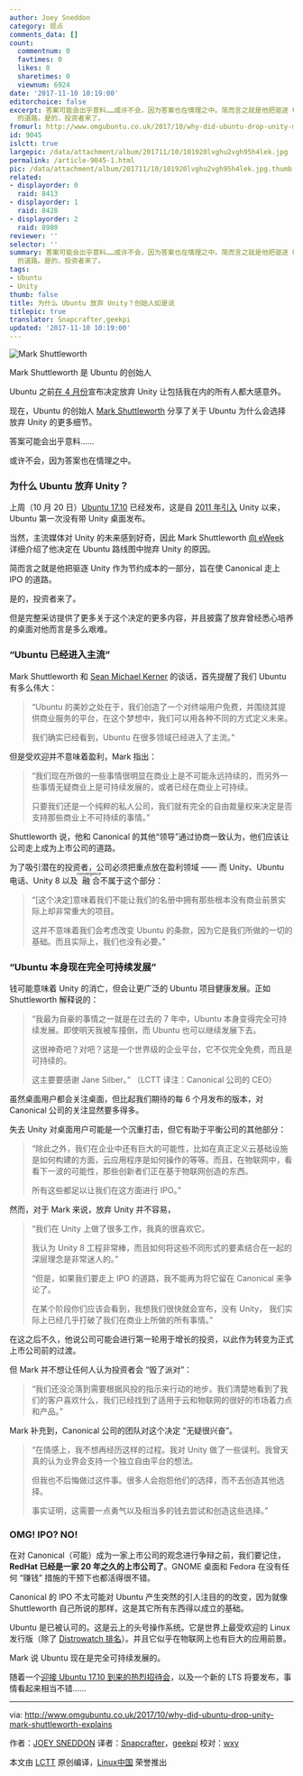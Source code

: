 ```yaml
---
author: Joey Sneddon
category: 观点
comments_data: []
count:
  commentnum: 0
  favtimes: 0
  likes: 0
  sharetimes: 0
  viewnum: 6924
date: '2017-11-10 10:19:00'
editorchoice: false
excerpt: 答案可能会出乎意料……或许不会，因为答案也在情理之中。简而言之就是他把驱逐 Unity 作为节约成本的一部分，旨在使 Canonical 走上 IPO
  的道路。是的，投资者来了。
fromurl: http://www.omgubuntu.co.uk/2017/10/why-did-ubuntu-drop-unity-mark-shuttleworth-explains
id: 9045
islctt: true
largepic: /data/attachment/album/201711/10/101920lvghu2vgh95h4lek.jpg
permalink: /article-9045-1.html
pic: /data/attachment/album/201711/10/101920lvghu2vgh95h4lek.jpg.thumb.jpg
related:
- displayorder: 0
  raid: 8413
- displayorder: 1
  raid: 8428
- displayorder: 2
  raid: 8980
reviewer: ''
selector: ''
summary: 答案可能会出乎意料……或许不会，因为答案也在情理之中。简而言之就是他把驱逐 Unity 作为节约成本的一部分，旨在使 Canonical 走上 IPO
  的道路。是的，投资者来了。
tags:
- Ubuntu
- Unity
thumb: false
title: 为什么 Ubuntu 放弃 Unity？创始人如是说
titlepic: true
translator: Snapcrafter,geekpi
updated: '2017-11-10 10:19:00'
---
```


![Mark Shuttleworth](/data/attachment/album/201711/10/101920lvghu2vgh95h4lek.jpg)


Mark Shuttleworth 是 Ubuntu 的创始人


Ubuntu 之前[在 4 月份](/article-8428-1.html)宣布决定放弃 Unity 让包括我在内的所有人都大感意外。


现在，Ubuntu 的创始人 [Mark Shuttleworth](https://en.wikipedia.org/wiki/Mark_Shuttleworth) 分享了关于 Ubuntu 为什么会选择放弃 Unity 的更多细节。


答案可能会出乎意料……


或许不会，因为答案也在情理之中。


### 为什么 Ubuntu 放弃 Unity？


上周（10 月 20 日）[Ubuntu 17.10](/article-8980-1.html) 已经发布，这是自 [2011 年引入](http://www.omgubuntu.co.uk/2010/10/ubuntu-11-04-unity-default-desktop) Unity 以来，Ubuntu 第一次没有带 Unity 桌面发布。


当然，主流媒体对 Unity 的未来感到好奇，因此 Mark Shuttleworth [向 eWeek](http://www.eweek.com/enterprise-apps/canonical-on-path-to-ipo-as-ubuntu-unity-linux-desktop-gets-ditched) 详细介绍了他决定在 Ubuntu 路线图中抛弃 Unity 的原因。


简而言之就是他把驱逐 Unity 作为节约成本的一部分，旨在使 Canonical 走上 IPO 的道路。


是的，投资者来了。


但是完整采访提供了更多关于这个决定的更多内容，并且披露了放弃曾经悉心培养的桌面对他而言是多么艰难。


### “Ubuntu 已经进入主流”


Mark Shuttleworth 和 [Sean Michael Kerner](https://twitter.com/TechJournalist) 的谈话，首先提醒了我们 Ubuntu 有多么伟大：



> 
> “Ubuntu 的美妙之处在于，我们创造了一个对终端用户免费，并围绕其提供商业服务的平台，在这个梦想中，我们可以用各种不同的方式定义未来。
> 
> 
> 我们确实已经看到，Ubuntu 在很多领域已经进入了主流。”
> 
> 
> 


但是受欢迎并不意味着盈利，Mark 指出：



> 
> “我们现在所做的一些事情很明显在商业上是不可能永远持续的，而另外一些事情无疑商业上是可持续发展的，或者已经在商业上可持续。
> 
> 
> 只要我们还是一个纯粹的私人公司，我们就有完全的自由裁量权来决定是否支持那些商业上不可持续的事情。”
> 
> 
> 


Shuttleworth 说，他和 Canonical 的其他“领导”通过协商一致认为，他们应该让公司走上成为上市公司的道路。


为了吸引潜在的投资者，公司必须把重点放在盈利领域 —— 而 Unity、Ubuntu 电话、Unity 8 以及<ruby> 融合 <rt>  convergence </rt></ruby>不属于这个部分：



> 
> “[这个决定]意味着我们不能让我们的名册中拥有那些根本没有商业前景实际上却非常重大的项目。
> 
> 
> 这并不意味着我们会考虑改变 Ubuntu 的条款，因为它是我们所做的一切的基础。而且实际上，我们也没有必要。”
> 
> 
> 


### “Ubuntu 本身现在完全可持续发展”


钱可能意味着 Unity 的消亡，但会让更广泛的 Ubuntu 项目健康发展。正如 Shuttleworth 解释说的：



> 
> “我最为自豪的事情之一就是在过去的 7 年中，Ubuntu 本身变得完全可持续发展。即使明天我被车撞倒，而 Ubuntu 也可以继续发展下去。
> 
> 
> 这很神奇吧？对吧？这是一个世界级的企业平台，它不仅完全免费，而且是可持续的。
> 
> 
> 这主要要感谢 Jane Silber。” （LCTT 译注：Canonical 公司的 CEO）
> 
> 
> 


虽然桌面用户都会关注桌面，但比起我们期待的每 6 个月发布的版本，对 Canonical 公司的关注显然要多得多。


失去 Unity 对桌面用户可能是一个沉重打击，但它有助于平衡公司的其他部分：



> 
> “除此之外，我们在企业中还有巨大的可能性，比如在真正定义云基础设施是如何构建的方面，云应用程序是如何操作的等等。而且，在物联网中，看看下一波的可能性，那些创新者们正在基于物联网创造的东西。
> 
> 
> 所有这些都足以让我们在这方面进行 IPO。”
> 
> 
> 


然而，对于 Mark 来说，放弃 Unity 并不容易，



> 
> “我们在 Unity 上做了很多工作，我真的很喜欢它。
> 
> 
> 我认为 Unity 8 工程非常棒，而且如何将这些不同形式的要素结合在一起的深层理念是非常迷人的。”
> 
> 
> “但是，如果我们要走上 IPO 的道路，我不能再为将它留在 Canonical 来争论了。
> 
> 
> 在某个阶段你们应该会看到，我想我们很快就会宣布，没有 Unity， 我们实际上已经几乎打破了我们在商业上所做的所有事情。”
> 
> 
> 


在这之后不久，他说公司可能会进行第一轮用于增长的投资，以此作为转变为正式上市公司前的过渡。


但 Mark 并不想让任何人认为投资者会 “毁了派对”：



> 
> “我们还没沦落到需要根据风投的指示来行动的地步。我们清楚地看到了我们的客户喜欢什么，我们已经找到了适用于云和物联网的很好的市场着力点和产品。”
> 
> 
> 


Mark 补充到，Canonical 公司的团队对这个决定 “无疑很兴奋”。



> 
> “在情感上，我不想再经历这样的过程。我对 Unity 做了一些误判。我曾天真的认为业界会支持一个独立自由平台的想法。
> 
> 
> 但我也不后悔做过这件事。很多人会抱怨他们的选择，而不去创造其他选择。
> 
> 
> 事实证明，这需要一点勇气以及相当多的钱去尝试和创造这些选择。”
> 
> 
> 


### OMG! IPO? NO!


在对 Canonical（可能）成为一家上市公司的观念进行争辩之前，我们要记住，**RedHat 已经是一家 20 年之久的上市公司了**。GNOME 桌面和 Fedora 在没有任何 “赚钱” 措施的干预下也都活得很不错。


Canonical 的 IPO 不太可能对 Ubuntu 产生突然的引人注目的的改变，因为就像 Shuttleworth 自己所说的那样，这是其它所有东西得以成立的基础。


Ubuntu 是已被认可的。这是云上的头号操作系统。它是世界上最受欢迎的 Linux 发行版（除了 [Distrowatch 排名](http://distrowatch.com/table.php?distribution=ubuntu)）。并且它似乎在物联网上也有巨大的应用前景。


Mark 说 Ubuntu 现在是完全可持续发展的。


随着一个[迎接 Ubuntu 17.10 到来的热烈招待会](http://www.omgubuntu.co.uk/2017/10/ubuntu-17-10-review-roundup)，以及一个新的 LTS 将要发布，事情看起来相当不错……




---


via: <http://www.omgubuntu.co.uk/2017/10/why-did-ubuntu-drop-unity-mark-shuttleworth-explains>


作者：[JOEY SNEDDON](https://plus.google.com/117485690627814051450/?rel=author) 译者：[Snapcrafter](https://github.com/Snapcrafter)，[geekpi](https://github.com/geekpi) 校对：[wxy](https://github.com/wxy)


本文由 [LCTT](https://github.com/LCTT/TranslateProject) 原创编译，[Linux中国](https://linux.cn/) 荣誉推出